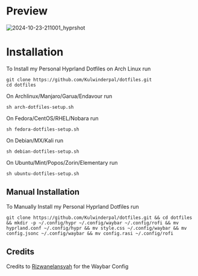 # Preview
![2024-10-23-211001_hyprshot](https://github.com/user-attachments/assets/858cf4ac-6056-4878-8c73-39f20538c8d5)


# Installation
To Install my Personal Hyprland Dotfiles on Arch Linux run
```
git clone https://github.com/Kulwinderpal/dotfiles.git
cd dotfiles
```
On Archlinux/Manjaro/Garua/Endavour run
```
sh arch-dotfiles-setup.sh
```
On Fedora/CentOS/RHEL/Nobara run 
```
sh fedora-dotfiles-setup.sh
```
On Debian/MX/Kali run
```
sh debian-dotfiles-setup.sh
```
On Ubuntu/Mint/Popos/Zorin/Elementary run
```
sh ubuntu-dotfiles-setup.sh
```
## Manual Installation
To Manually Install my Personal Hyprland Dotfiles run
```
git clone https://github.com/Kulwinderpal/dotfiles.git && cd dotfiles && mkdir -p ~/.config/hypr ~/.config/waybar ~/.config/rofi && mv hyprland.conf ~/.config/hypr && mv style.css ~/.config/waybar && mv config.jsonc ~/.config/waybar && mv config.rasi ~/.config/rofi
```


## Credits
Credits to  [Rizwanelansyah](https://github.com/Rizwanelansyah/.dotfiles) for the Waybar Config
